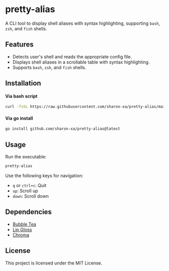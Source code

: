 # pretty-alias

A CLI tool to display shell aliases with syntax highlighting, supporting `bash`, `zsh`, and `fish` shells.

## Features

- Detects user's shell and reads the appropriate config file.
- Displays shell aliases in a scrollable table with syntax highlighting.
- Supports `bash`, `zsh`, and `fish` shells.

## Installation

#### Via bash script

```bash
curl -fsSL https://raw.githubusercontent.com/sharon-xa/pretty-alias/main/install.sh | sudo sh
```

#### Via go install
```bash
go install github.com/sharon-xa/pretty-alias@latest
```

## Usage

Run the executable:
```sh
pretty-alias
```

Use the following keys for navigation:
- `q` or `ctrl+c`: Quit
- `up`: Scroll up
- `down`: Scroll down

## Dependencies

- [Bubble Tea](https://github.com/charmbracelet/bubbletea)
- [Lip Gloss](https://github.com/charmbracelet/lipgloss)
- [Chroma](https://github.com/alecthomas/chroma)

## License

This project is licensed under the MIT License.
